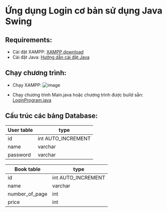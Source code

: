 # Ứng dụng Login cơ bản sử dụng Java Swing

## Requirements:
- Cài đặt XAMPP: [XAMPP download]
- Cài đặt Java: [Hướng dẫn cài đặt Java]

## Chạy chương trình:
- Chạy XAMPP: ![image](https://user-images.githubusercontent.com/92351087/221732514-444a8757-0459-483b-b7ca-8522dbfd00b0.png)

- Chạy chương trình Main.java hoặc chương trình được build sẵn: [LoginProgram.java]

## Cấu trúc các bảng Database:
| User table | type |
| ------ | ------ |
| id | int  AUTO_INCREMENT |
| name | varchar |
| password | varchar |

| Book table | type |
| ------ | ------ |
| id | int  AUTO_INCREMENT |
| name | varchar |
| number_of_page | int |
| price | int |







[LoginProgram.java]: <https://github.com/TVBinh19000399/JavaSwing/blob/main/builds/LoginProgram.jar>
[Hướng dẫn cài đặt Java]: <https://www.thegioididong.com/game-app/huong-dan-cach-cai-dat-jdk-tai-java-development-kit-mien-phi-1312971>
[XAMPP download]: <https://www.apachefriends.org/download.html>
